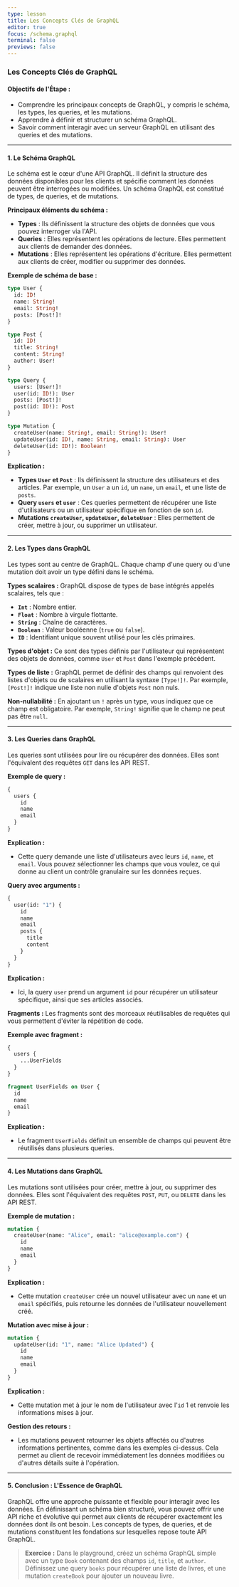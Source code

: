 ```yaml
---
type: lesson
title: Les Concepts Clés de GraphQL
editor: true
focus: /schema.graphql
terminal: false
previews: false
---
```


### Les Concepts Clés de GraphQL

#### **Objectifs de l'Étape :**
- Comprendre les principaux concepts de GraphQL, y compris le schéma, les types, les queries, et les mutations.
- Apprendre à définir et structurer un schéma GraphQL.
- Savoir comment interagir avec un serveur GraphQL en utilisant des queries et des mutations.

---

#### **1. Le Schéma GraphQL**

Le schéma est le cœur d'une API GraphQL. Il définit la structure des données disponibles pour les clients et spécifie comment les données peuvent être interrogées ou modifiées. Un schéma GraphQL est constitué de types, de queries, et de mutations.

**Principaux éléments du schéma :**
- **Types** : Ils définissent la structure des objets de données que vous pouvez interroger via l'API.
- **Queries** : Elles représentent les opérations de lecture. Elles permettent aux clients de demander des données.
- **Mutations** : Elles représentent les opérations d'écriture. Elles permettent aux clients de créer, modifier ou supprimer des données.

**Exemple de schéma de base :**
```graphql
type User {
  id: ID!
  name: String!
  email: String!
  posts: [Post!]!
}

type Post {
  id: ID!
  title: String!
  content: String!
  author: User!
}

type Query {
  users: [User!]!
  user(id: ID!): User
  posts: [Post!]!
  post(id: ID!): Post
}

type Mutation {
  createUser(name: String!, email: String!): User!
  updateUser(id: ID!, name: String, email: String): User
  deleteUser(id: ID!): Boolean!
}
```

**Explication :**
- **Types `User` et `Post`** : Ils définissent la structure des utilisateurs et des articles. Par exemple, un `User` a un `id`, un `name`, un `email`, et une liste de `posts`.
- **Query `users` et `user`** : Ces queries permettent de récupérer une liste d'utilisateurs ou un utilisateur spécifique en fonction de son `id`.
- **Mutations `createUser`, `updateUser`, `deleteUser`** : Elles permettent de créer, mettre à jour, ou supprimer un utilisateur.

---

#### **2. Les Types dans GraphQL**

Les types sont au centre de GraphQL. Chaque champ d'une query ou d'une mutation doit avoir un type défini dans le schéma.

**Types scalaires :** GraphQL dispose de types de base intégrés appelés scalaires, tels que :
- **`Int`** : Nombre entier.
- **`Float`** : Nombre à virgule flottante.
- **`String`** : Chaîne de caractères.
- **`Boolean`** : Valeur booléenne (`true` ou `false`).
- **`ID`** : Identifiant unique souvent utilisé pour les clés primaires.

**Types d'objet :** Ce sont des types définis par l'utilisateur qui représentent des objets de données, comme `User` et `Post` dans l'exemple précédent.

**Types de liste :** GraphQL permet de définir des champs qui renvoient des listes d'objets ou de scalaires en utilisant la syntaxe `[Type!]!`. Par exemple, `[Post!]!` indique une liste non nulle d'objets `Post` non nuls.

**Non-nullabilité :** En ajoutant un `!` après un type, vous indiquez que ce champ est obligatoire. Par exemple, `String!` signifie que le champ ne peut pas être `null`.

---

#### **3. Les Queries dans GraphQL**

Les queries sont utilisées pour lire ou récupérer des données. Elles sont l'équivalent des requêtes `GET` dans les API REST.

**Exemple de query :**
```graphql
{
  users {
    id
    name
    email
  }
}
```

**Explication :**
- Cette query demande une liste d'utilisateurs avec leurs `id`, `name`, et `email`. Vous pouvez sélectionner les champs que vous voulez, ce qui donne au client un contrôle granulaire sur les données reçues.

**Query avec arguments :**
```graphql
{
  user(id: "1") {
    id
    name
    email
    posts {
      title
      content
    }
  }
}
```

**Explication :**
- Ici, la query `user` prend un argument `id` pour récupérer un utilisateur spécifique, ainsi que ses articles associés.

**Fragments :**
Les fragments sont des morceaux réutilisables de requêtes qui vous permettent d'éviter la répétition de code.

**Exemple avec fragment :**
```graphql
{
  users {
    ...UserFields
  }
}

fragment UserFields on User {
  id
  name
  email
}
```

**Explication :**
- Le fragment `UserFields` définit un ensemble de champs qui peuvent être réutilisés dans plusieurs queries.

---

#### **4. Les Mutations dans GraphQL**

Les mutations sont utilisées pour créer, mettre à jour, ou supprimer des données. Elles sont l'équivalent des requêtes `POST`, `PUT`, ou `DELETE` dans les API REST.

**Exemple de mutation :**
```graphql
mutation {
  createUser(name: "Alice", email: "alice@example.com") {
    id
    name
    email
  }
}
```

**Explication :**
- Cette mutation `createUser` crée un nouvel utilisateur avec un `name` et un `email` spécifiés, puis retourne les données de l'utilisateur nouvellement créé.

**Mutation avec mise à jour :**
```graphql
mutation {
  updateUser(id: "1", name: "Alice Updated") {
    id
    name
    email
  }
}
```

**Explication :**
- Cette mutation met à jour le nom de l'utilisateur avec l'`id` 1 et renvoie les informations mises à jour.

**Gestion des retours :**
- Les mutations peuvent retourner les objets affectés ou d'autres informations pertinentes, comme dans les exemples ci-dessus. Cela permet au client de recevoir immédiatement les données modifiées ou d'autres détails suite à l'opération.

---

#### **5. Conclusion : L'Essence de GraphQL**

GraphQL offre une approche puissante et flexible pour interagir avec les données. En définissant un schéma bien structuré, vous pouvez offrir une API riche et évolutive qui permet aux clients de récupérer exactement les données dont ils ont besoin. Les concepts de types, de queries, et de mutations constituent les fondations sur lesquelles repose toute API GraphQL.

> **Exercice :** Dans le playground, créez un schéma GraphQL simple avec un type `Book` contenant des champs `id`, `title`, et `author`. Définissez une query `books` pour récupérer une liste de livres, et une mutation `createBook` pour ajouter un nouveau livre.